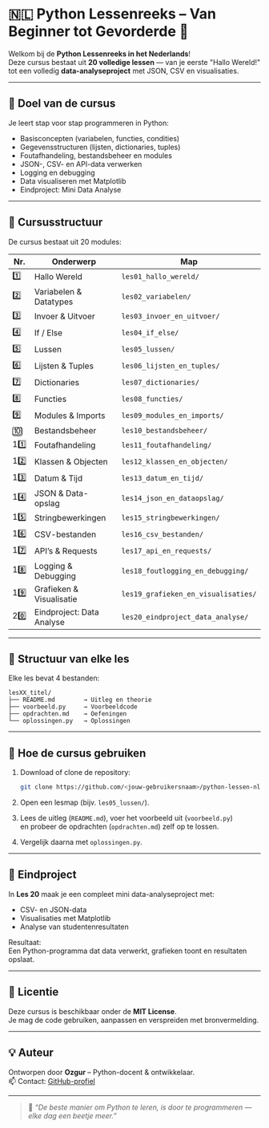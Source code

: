 # 🇳🇱 Python Lessenreeks – Van Beginner tot Gevorderde 🐍

Welkom bij de **Python Lessenreeks in het Nederlands**!  
Deze cursus bestaat uit **20 volledige lessen** — van je eerste "Hallo Wereld!" tot een volledig **data-analyseproject** met JSON, CSV en visualisaties.

---

## 🎯 Doel van de cursus
Je leert stap voor stap programmeren in Python:  
- Basisconcepten (variabelen, functies, condities)  
- Gegevensstructuren (lijsten, dictionaries, tuples)  
- Foutafhandeling, bestandsbeheer en modules  
- JSON-, CSV- en API-data verwerken  
- Logging en debugging  
- Data visualiseren met Matplotlib  
- Eindproject: Mini Data Analyse  

---

## 🧱 Cursusstructuur
De cursus bestaat uit 20 modules:

| Nr. | Onderwerp | Map |
|-----|------------|-----|
| 1️⃣ | Hallo Wereld | `les01_hallo_wereld/` |
| 2️⃣ | Variabelen & Datatypes | `les02_variabelen/` |
| 3️⃣ | Invoer & Uitvoer | `les03_invoer_en_uitvoer/` |
| 4️⃣ | If / Else | `les04_if_else/` |
| 5️⃣ | Lussen | `les05_lussen/` |
| 6️⃣ | Lijsten & Tuples | `les06_lijsten_en_tuples/` |
| 7️⃣ | Dictionaries | `les07_dictionaries/` |
| 8️⃣ | Functies | `les08_functies/` |
| 9️⃣ | Modules & Imports | `les09_modules_en_imports/` |
| 🔟 | Bestandsbeheer | `les10_bestandsbeheer/` |
| 11️⃣ | Foutafhandeling | `les11_foutafhandeling/` |
| 12️⃣ | Klassen & Objecten | `les12_klassen_en_objecten/` |
| 13️⃣ | Datum & Tijd | `les13_datum_en_tijd/` |
| 14️⃣ | JSON & Data-opslag | `les14_json_en_dataopslag/` |
| 15️⃣ | Stringbewerkingen | `les15_stringbewerkingen/` |
| 16️⃣ | CSV-bestanden | `les16_csv_bestanden/` |
| 17️⃣ | API’s & Requests | `les17_api_en_requests/` |
| 18️⃣ | Logging & Debugging | `les18_foutlogging_en_debugging/` |
| 19️⃣ | Grafieken & Visualisatie | `les19_grafieken_en_visualisaties/` |
| 20️⃣ | Eindproject: Data Analyse | `les20_eindproject_data_analyse/` |

---

## 📘 Structuur van elke les
Elke les bevat 4 bestanden:

```
lesXX_titel/
├── README.md        → Uitleg en theorie
├── voorbeeld.py     → Voorbeeldcode
├── opdrachten.md    → Oefeningen
└── oplossingen.py   → Oplossingen
```

---

## 🚀 Hoe de cursus gebruiken

1. Download of clone de repository:  
   ```bash
   git clone https://github.com/<jouw-gebruikersnaam>/python-lessen-nl.git
   ```

2. Open een lesmap (bijv. `les05_lussen/`).

3. Lees de uitleg (`README.md`), voer het voorbeeld uit (`voorbeeld.py`)  
   en probeer de opdrachten (`opdrachten.md`) zelf op te lossen.

4. Vergelijk daarna met `oplossingen.py`.

---

## 🧩 Eindproject
In **Les 20** maak je een compleet mini data-analyseproject met:  
- CSV- en JSON-data  
- Visualisaties met Matplotlib  
- Analyse van studentenresultaten  

Resultaat:  
Een Python-programma dat data verwerkt, grafieken toont en resultaten opslaat.

---

## 🪪 Licentie
Deze cursus is beschikbaar onder de **MIT License**.  
Je mag de code gebruiken, aanpassen en verspreiden met bronvermelding.

---

## 💡 Auteur
Ontworpen door **Ozgur** – Python-docent & ontwikkelaar.  
📫 Contact: [GitHub-profiel](https://github.com/<jouw-gebruikersnaam>)

---

> 🐍 *“De beste manier om Python te leren, is door te programmeren — elke dag een beetje meer.”*
